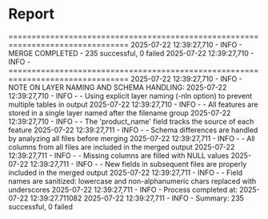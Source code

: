 # Report

================================================================================
2025-07-22 12:39:27,710 - INFO - MERGE COMPLETED - 235 successful, 0 failed
2025-07-22 12:39:27,710 - INFO - ================================================================================
2025-07-22 12:39:27,710 - INFO -
NOTE ON LAYER NAMING AND SCHEMA HANDLING:
2025-07-22 12:39:27,710 - INFO - - Using explicit layer naming (-nln option) to prevent multiple tables in output
2025-07-22 12:39:27,710 - INFO - - All features are stored in a single layer named after the filename group
2025-07-22 12:39:27,710 - INFO - - The 'product_name' field tracks the source of each feature
2025-07-22 12:39:27,711 - INFO - - Schema differences are handled by analyzing all files before merging
2025-07-22 12:39:27,711 - INFO - - All columns from all files are included in the merged output
2025-07-22 12:39:27,711 - INFO - - Missing columns are filled with NULL values
2025-07-22 12:39:27,711 - INFO - - New fields in subsequent files are properly included in the merged output
2025-07-22 12:39:27,711 - INFO - - Field names are sanitized: lowercase and non-alphanumeric chars replaced with underscores
2025-07-22 12:39:27,711 - INFO -
Process completed at: 2025-07-22 12:39:27.711082
2025-07-22 12:39:27,711 - INFO - Summary: 235 successful, 0 failed